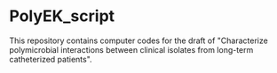 # PolyEK_script
This repository contains computer codes for the draft of "Characterize polymicrobial interactions between clinical isolates from long-term catheterized patients".
